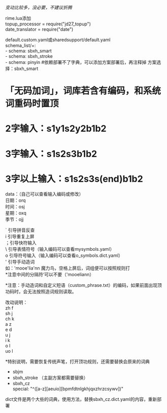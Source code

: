 *变动比较多，没必要，不建议折腾*


rime.lua添加  
  topup_processor = require("jd27_topup")  
  date_translator = require("date")  
  
default.custom.yaml或sharedsupport/default.yaml  
  schema_list/+:  
    - schema: sbxh_smart  
    - schema: sbxh_stroke  
    - schema: pinyin   #依赖部署不了字典，可以添加方案部署后，再注释掉
方案选择：sbxh_smart  

# 「无码加词」，词库若含有编码，和系统词重码时置顶  
# 2字输入：s1y1s2y2b1b2  
# 3字输入：s1s2s3b1b2  
# 3字以上输入：s1s2s3s(end)b1b2  

data：（自己可以查看输入编码或修改）  
日期：orq  
时间：osj  
星期：oxq  
季节：ojj  

` 引导拼音反查  
i 引导重复上屏  
；引导快符输入  
\ 引导表情符号（输入编码可以查看mysymbols.yaml）  
o 引导符号输入（输入编码可以查看o_symbols.dict.yaml）  
' 引导手动造词  
如：'mooe'lia'nn	魔力鸟，空格上屏后，词组便可以按照规则打  
*注意中间的分隔符‘可以不要（'mooeliann）  

*注意：手动造词和自定义短语（custom_phrase.txt）的编码，如果前面出现顶功码时，会无法按照造词规则读取。  


改动说明：  
zh	f  
sh	j  
ch	k  
a	z  
e	d  
u	j    
i	k  
o	l  
uo	l  

*特别说明，需要恢复传统声笔，打开顶功规则，还需要替换会原来的词典  
  - sbjm            
  - sbxh_stroke  （主副方案都需要替换）  
  - sbxh_cz  
special: "^([a-z][aeuio][bpmfdtnlgkhjqxzhrzcsywv])"  


dict文件是两个大些的词典，使用方法，替换sbxh_cz.dict.yaml的内容，重新部署

